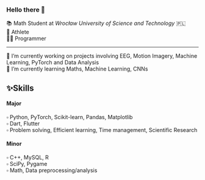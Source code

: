 ### Hello there 👋

  📚 Math Student at <i>Wrocław University of Science and Technology</i> 🇵🇱 <br>
  💪 Athlete <br>
  👨‍💻 Programmer <br>

<hr>
  🔭 I’m currently working on projects involving EEG, Motion Imagery, Machine Learning, PyTorch and Data Analysis <br>
  🌱 I’m currently learning Maths, Machine Learning, CNNs <br>

<h2>✨Skills</h2>

<h4>Major</h4>
▫️ Python, PyTorch, Scikit-learn, Pandas, Matplotlib <br>
▫️ Dart, Flutter <br>
▫️ Problem solving, Efficient learning, Time management, Scientific Research <br>

<h4>Minor</h4>
▫️ C++, MySQL, R <br>
▫️ SciPy, Pygame <br>
▫️ Math, Data preprocessing/analysis <br>

<!--
**kacper-daniel/kacper-daniel** is a ✨ _special_ ✨ repository because its `README.md` (this file) appears on your GitHub profile.

Here are some ideas to get you started:

- 🔭 I’m currently working on ...
- 🌱 I’m currently learning ...
- 👯 I’m looking to collaborate on ...
- 🤔 I’m looking for help with ...
- 💬 Ask me about ...
- 📫 How to reach me: ...
- 😄 Pronouns: ...
- ⚡ Fun fact: ...
-->
